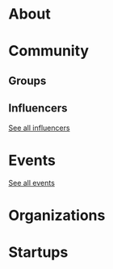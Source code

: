 




<div class=CityPageSpecific>


# About

<!-- ADMINS SHOULD WRITE OVERVIEW FOR CITIES IN <div class=overview> SECTION OF ABOUT -->

<div class=overview>

</div>

<div class=status>

</div>

</div>

# Community

## Groups
<div class=groups>

</div>

## Influencers
<div class=influencers>

</div>

[See all influencers](./community)
# Events
<div class=events>

</div>

[See all events](./events)
# Organizations
<div class=organizations>

</div>

# Startups
<div class=startups>


</div>



